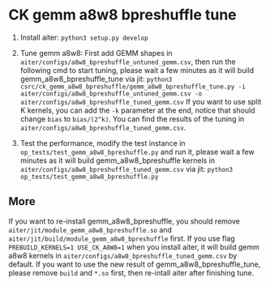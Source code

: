 # CK gemm a8w8 bpreshuffle tune

1. Install aiter:
`python3 setup.py develop`

2. Tune gemm a8w8:
 First add GEMM shapes in `aiter/configs/a8w8_bpreshuffle_untuned_gemm.csv`, then run the following cmd to start tuning, please wait a few minutes as it will build gemm_a8w8_bpreshuffle_tune via jit:
`python3 csrc/ck_gemm_a8w8_bpreshuffle/gemm_a8w8_bpreshuffle_tune.py -i aiter/configs/a8w8_bpreshuffle_untuned_gemm.csv -o aiter/configs/a8w8_bpreshuffle_tuned_gemm.csv`
If you want to use split K kernels, you can add the `-k` parameter at the end, notice that should change `bias` to `bias/(2^k)`.
You can find the results of the tuning in `aiter/configs/a8w8_bpreshuffle_tuned_gemm.csv`.

3. Test the performance, modify the test instance in `op_tests/test_gemm_a8w8_bpreshuffle.py` and run it, please wait a few minutes as it will build gemm_a8w8_bpreshuffle kernels in `aiter/configs/a8w8_bpreshuffle_tuned_gemm.csv` via jit:
`python3 op_tests/test_gemm_a8w8_bpreshuffle.py`


## More
If you want to re-install gemm_a8w8_bpreshuffle, you should remove `aiter/jit/module_gemm_a8w8_bpreshuffle.so` and `aiter/jit/build/module_gemm_a8w8_bpreshuffle` first.
If you use flag `PREBUILD_KERNELS=1 USE_CK_A8W8=1` when you install aiter, it will build gemm a8w8 kernels in `aiter/configs/a8w8_bpreshuffle_tuned_gemm.csv` by default. If you want to use the new result of gemm_a8w8_bpreshuffle_tune, please remove `build` and `*.so` first, then re-intall aiter after finishing tune.
